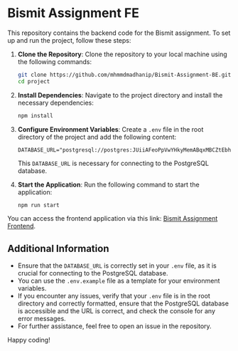 # Bismit Assignment FE

This repository contains the backend code for the Bismit assignment. To set up and run the project, follow these steps:

1. **Clone the Repository**: Clone the repository to your local machine using the following commands:
   ```bash
   git clone https://github.com/mhmmdmadhanip/Bismit-Assignment-BE.git project
   cd project
   ```

2. **Install Dependencies**: Navigate to the project directory and install the necessary dependencies:
   ```bash
   npm install
   ```

3. **Configure Environment Variables**: Create a `.env` file in the root directory of the project and add the following content:
   ```env
   DATABASE_URL="postgresql://postgres:JUiiAFeoPpVwYHkyMemABqxMBCZtEbhz@monorail.proxy.rlwy.net:22186/railway"
   ```
   This `DATABASE_URL` is necessary for connecting to the PostgreSQL database.

4. **Start the Application**: Run the following command to start the application:
   ```bash
   npm run start
   ```

You can access the frontend application via this link: [Bismit Assignment Frontend](https://bismit-assignment-fe.vercel.app/).

## Additional Information

- Ensure that the `DATABASE_URL` is correctly set in your `.env` file, as it is crucial for connecting to the PostgreSQL database.
- You can use the `.env.example` file as a template for your environment variables.
- If you encounter any issues, verify that your `.env` file is in the root directory and correctly formatted, ensure that the PostgreSQL database is accessible and the URL is correct, and check the console for any error messages.
- For further assistance, feel free to open an issue in the repository.


Happy coding!